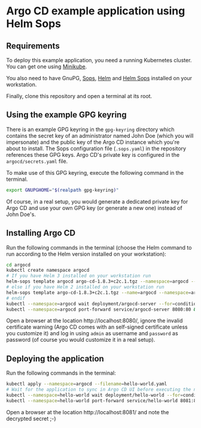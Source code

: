 # Argo CD example application using Helm Sops

## Requirements

To deploy this example application, you need a running Kubernetes cluster. You can get one using [Minikube](https://minikube.sigs.k8s.io/docs/start/).

You also need to have GnuPG, [Sops](https://github.com/mozilla/sops), [Helm](https://helm.sh/docs/intro/install/) and [Helm Sops](https://github.com/camptocamp/helm-sops) installed on your workstation.

Finally, clone this repository and open a terminal at its root.

## Using the example GPG keyring

There is an example GPG keyring in the `gpg-keyring` directory which contains the secret key of an administrator named John Doe (which you will impersonate) and the public key of the Argo CD instance which you're about to install. The Sops configuration file (`.sops.yaml`) in the repository references these GPG keys. Argo CD's private key is configured in the `argocd/secrets.yaml` file.

To make use of this GPG keyring, execute the following command in the terminal.

```sh
export GNUPGHOME="$(realpath gpg-keyring)"
```

Of course, in a real setup, you would generate a dedicated private key for Argo CD and use your own GPG key (or generate a new one) instead of John Doe's.

## Installing Argo CD

Run the following commands in the terminal (choose the Helm command to run according to the Helm version installed on your workstation):

```sh
cd argocd
kubectl create namespace argocd
# If you have Helm 3 installed on your workstation run
helm-sops template argocd argo-cd-1.8.3+c2c.1.tgz --namespace=argocd --values=values.yaml --values=secrets.yaml --include-crds | kubectl apply --namespace=argocd --filename=-
# else if you have Helm 2 installed on your workstation run
helm-sops template argo-cd-1.8.3+c2c.1.tgz --name=argocd --namespace=argocd --values=values.yaml --values=secrets.yaml | kubectl apply --namespace=argocd --filename=-
# endif
kubectl --namespace=argocd wait deployment/argocd-server --for=condition=Available --timeout=300s
kubectl --namespace=argocd port-forward service/argocd-server 8080:80 &
```

Open a browser at the location http://localhost:8080/, ignore the invalid certificate warning (Argo CD comes with an self-signed certificate unless you customize it) and log in using `admin` as username and `password` as password (of course you would customize it in a real setup).

## Deploying the application

Run the following commands in the terminal:

```sh
kubectl apply --namespace=argocd --filename=hello-world.yaml
# Wait for the application to sync in Argo CD UI before executing the next commands
kubectl --namespace=hello-world wait deployment/hello-world --for=condition=Available --timeout=300s
kubectl --namespace=hello-world port-forward service/hello-world 8081:80 &
```

Open a browser at the location http://localhost:8081/ and note the decrypted secret ;-)
